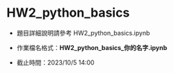 # HW2_python_basics

- 題目詳細說明請參考 HW2_python_basics.ipynb
  
- 作業檔名格式：**HW2_python_basics_你的名字.ipynb**

- 截止時間：2023/10/5 14:00
